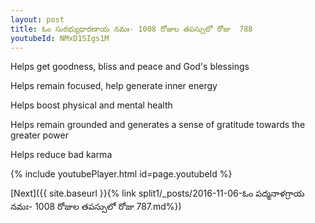 ```yaml
---
layout: post
title: ఓం సురభ్యుధారణాయ నమః- 1008 రోజుల తపస్సులో రోజు  788
youtubeId: NMxD1SIgs1M
---
```

 
 
Helps get goodness, bliss and peace and God's blessings
 
Helps remain focused, help generate inner energy 
 
Helps boost physical and mental health 
 
Helps remain grounded and generates a sense of gratitude towards the greater power 
 
Helps reduce bad karma
 
 
 
 


{% include youtubePlayer.html id=page.youtubeId %}
 
[Next]({{ site.baseurl }}{% link  split1/_posts/2016-11-06-ఓం పద్మనాళగ్రాయ నమః- 1008 రోజుల తపస్సులో రోజు  787.md%})
 

